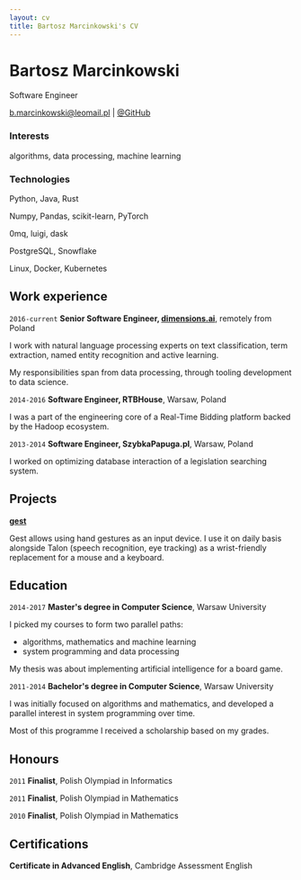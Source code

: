 ```yaml
---
layout: cv
title: Bartosz Marcinkowski's CV
---
```

# Bartosz Marcinkowski
Software Engineer

<div id="webaddress">
<a href="b.marcinkowski@leomail.pl">b.marcinkowski@leomail.pl</a>
| <a href="https://github.com/bm371613">@GitHub</a>
</div>

### Interests

algorithms, data processing, machine learning

### Technologies

Python, Java, Rust

Numpy, Pandas, scikit-learn, PyTorch

0mq, luigi, dask

PostgreSQL, Snowflake

Linux, Docker, Kubernetes

## Work experience

`2016-current`
__Senior Software Engineer, [dimensions.ai](https://dimensions.ai)__, remotely from Poland

I work with natural language processing experts
on text classification, term extraction,
named entity recognition and active learning.

My responsibilities span from data processing,
through tooling development to data science.

`2014-2016`
__Software Engineer, RTBHouse__, Warsaw, Poland

I was a part of the engineering core of
a Real-Time Bidding platform backed by the
Hadoop ecosystem.

`2013-2014`
__Software Engineer, SzybkaPapuga.pl__, Warsaw, Poland

I worked on optimizing database interaction
of a legislation searching system.

## Projects

__[gest](https://github.com/bm371613/gest)__

Gest allows using hand gestures as an input device.
I use it on daily basis alongside Talon
(speech recognition, eye tracking) as a wrist-friendly
replacement for a mouse and a keyboard.

## Education

`2014-2017`
__Master's degree in Computer Science__, Warsaw University

I picked my courses to form two parallel paths:
- algorithms, mathematics and machine learning
- system programming and data processing

My thesis was about implementing
artificial intelligence for a board game.

`2011-2014`
__Bachelor's degree in Computer Science__, Warsaw University

I was initially focused on algorithms and mathematics,
and developed a parallel interest in system programming
over time.

Most of this programme I received a scholarship
based on my grades.

## Honours
`2011`
__Finalist__, Polish Olympiad in Informatics

`2011`
__Finalist__, Polish Olympiad in Mathematics

`2010`
__Finalist__, Polish Olympiad in Mathematics

## Certifications

__Certificate in Advanced English__, Cambridge Assessment English


<!-- ### Footer

Last updated: November 2020 -->


